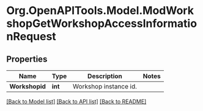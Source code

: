 # Org.OpenAPITools.Model.ModWorkshopGetWorkshopAccessInformationRequest

## Properties

Name | Type | Description | Notes
------------ | ------------- | ------------- | -------------
**Workshopid** | **int** | Workshop instance id. | 

[[Back to Model list]](../README.md#documentation-for-models) [[Back to API list]](../README.md#documentation-for-api-endpoints) [[Back to README]](../README.md)

